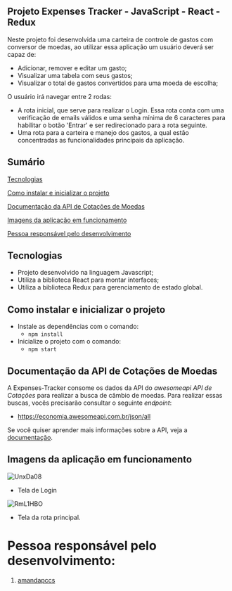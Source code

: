 
## Projeto Expenses Tracker - JavaScript - React - Redux

Neste projeto foi desenvolvida uma carteira de controle de gastos com conversor de moedas, ao utilizar essa aplicação um usuário deverá ser capaz de:

- Adicionar, remover e editar um gasto;
- Visualizar uma tabela com seus gastos;
- Visualizar o total de gastos convertidos para uma moeda de escolha;

O usuário irá navegar entre 2 rodas:
- A rota inicial, que serve para realizar o Login. Essa rota conta com uma verificação de emails válidos e uma senha mínima de 6 caracteres para habilitar o botão 'Entrar' e ser redirecionado para a rota seguinte.
- Uma rota para a carteira e manejo dos gastos, a qual estão concentradas as funcionalidades principais da aplicação.

## Sumário

[Tecnologias](#tecnologias)

[Como instalar e inicializar o projeto](#como-instalar-e-inicializar-o-projeto)

[Documentação da API de Cotações de Moedas](#documentação-da-api-de-cotações-de-moedas)

[Imagens da aplicação em funcionamento](#imagens-da-aplicação-em-funcionamento)

[Pessoa responsável pelo desenvolvimento](#pessoa-responsável-pelo-desenvolvimento)

## Tecnologias

- Projeto desenvolvido na linguagem Javascript;
- Utiliza a biblioteca React para montar interfaces;
- Utiliza a biblioteca Redux para gerenciamento de estado global.

## Como instalar e inicializar o projeto

- Instale as dependências com o comando:
  - `npm install`
- Inicialize o projeto com o comando:
  - `npm start`


## Documentação da API de Cotações de Moedas

A Expenses-Tracker consome os dados da API do _awesomeapi API de Cotações_ para realizar a busca de câmbio de moedas. Para realizar essas buscas, vocês precisarão consultar o seguinte _endpoint_:

- <https://economia.awesomeapi.com.br/json/all>

Se você quiser aprender mais informações sobre a API, veja a [documentação](https://docs.awesomeapi.com.br/api-de-moedas).

## Imagens da aplicação em funcionamento
![UnxDa08](https://user-images.githubusercontent.com/97243572/169604284-05f8f0a1-60e4-449a-a8e6-2b376c07abce.png)
- Tela de Login

![RmL1HBO](https://user-images.githubusercontent.com/97243572/169604305-c75f1d89-57a9-4c54-a744-b07eaf37f38a.png)
- Tela da rota principal.

# Pessoa responsável pelo desenvolvimento:
1. [amandapccs](https://github.com/amandapccs)

